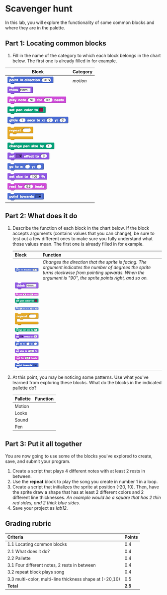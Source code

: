 # Scavenger hunt

In this lab, you will explore the functionality of some common blocks and where they are in the palette.

## Part 1: Locating common blocks

1. Fill in the name of the category to which each block belongs in the chart below. The first one is already filled in for example.

| Block                                       | Category |
| ------------------------------------------- | -------- |
| ![point in direction](images/point_in_direction.png) | _motion_ |
| ![think](images/think.png)                         |          |
| ![play notes](images/play_notes.png)                |          |
| ![set pen color](images/set_pen_color.png)           |          |
| ![glide](images/glide.png)                         |          |
| ![repeat](images/repeat.png)                       |          |
| ![change pen size](images/change_pen_size.png)       |          |
| ![set effect](images/set_effect.png)                |          |
| ![go to x-y](images/go_to_x_y.png)                   |          |
| ![set size](images/set_size.png)                    |          |
| ![rest for beats](images/rest_for_beats.png)         |          |
| ![point towards](images/point_towards.png)          |       |

## Part 2: What does it do

1. Describe the function of each block in the chart below. If the block accepts arguments (contains values that you can change), be sure to test out a few different ones to make sure you fully understand what those values mean. The first one is already filled in for example.

    | Block   | Function   |
    | --- | --- |
    | ![point in direction](images/point_in_direction.png) | _Changes the direction that the sprite is facing. The argument indicates the number of degrees the sprite turns clockwise from pointing upwards. When the argument is "90", the sprite points right, and so on._ |
    | ![think](images/think.png)  |      |
    | ![play notes](images/play_notes.png) |     |
    | ![set pen color](images/set_pen_color.png)|   |
    | ![glide](images/glide.png)  |     |
    | ![repeat](images/repeat.png)          |     |
    | ![change pen size](images/change_pen_size.png)        |    |
    | ![set effect](images/set_effect.png)  |    |
    | ![go to x-y](images/go_to_x_y.png)        |      |
    | ![set size](images/set_size.png)    |             |
    | ![rest for beats](images/rest_for_beats.png) | |
    | ![point towards](images/point_towards.png)  |    |

2. At this point, you may be noticing some patterns. Use what you've learned from exploring these blocks. What do the blocks in the indicated pallette do?
  
    | Pallette   | Function   |
    | --- | --- |
    |Motion| |
    |Looks| |
    |Sound| |
    |Pen | |

## Part 3: Put it all together

You are now going to use some of the blocks you've explored to create, save, and submit your program.

1. Create a script that plays 4 different notes with at least 2 rests in between.
2. Use the **repeat** block to play the song you create in number 1 in a loop.
3. Create a script that initializes the sprite at position (-20, 10). Then, have the sprite draw a shape that has at least 2 different colors and 2 different line thicknesses. _An example would be a square that has 2 thin red sides, and 2 thick blue sides._
4. Save your project as _lab12_.

## Grading rubric

| **Criteria**                                          | Points         |
| :------------------------------------------------------------- | :-------------- |
| 1.1 Locating common blocks  | 0.4      |
| 2.1 What does it do?        | 0.4      |
| 2.2 Pallette               | 0.4      |
| 3.1 Four different notes, 2 rests in between  | 0.4      |
| 3.2 repeat block plays song     | 0.4      |
| 3.3 multi-color, multi-line thickness shape at (-20,10)  | 0.5     |
| **Total**                                             | **2.5** |
